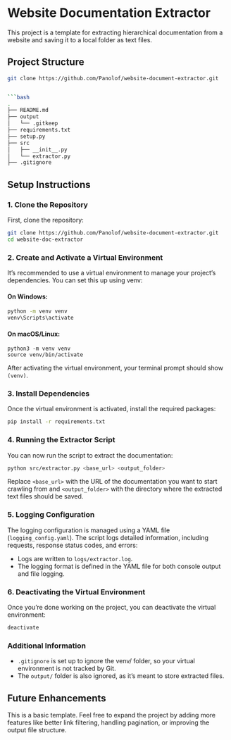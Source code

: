# Website Documentation Extractor

This project is a template for extracting hierarchical documentation from a website and saving it to a local folder as text files.

## Project Structure

```bash
git clone https://github.com/Panolof/website-document-extractor.git


```bash
.
├── README.md
├── output
│   └── .gitkeep
├── requirements.txt
├── setup.py
├── src
│   ├── __init__.py
│   └── extractor.py
├── .gitignore

```

## Setup Instructions

### 1. Clone the Repository

First, clone the repository:

```bash
git clone https://github.com/Panolof/website-document-extractor.git
cd website-doc-extractor
```

### 2. Create and Activate a Virtual Environment

It’s recommended to use a virtual environment to manage your project’s dependencies. You can set this up using venv:

#### On Windows:

```bash
python -m venv venv
venv\Scripts\activate
```

#### On macOS/Linux:

```bsah
python3 -m venv venv
source venv/bin/activate
```

After activating the virtual environment, your terminal prompt should show ```(venv)```.

### 3. Install Dependencies

Once the virtual environment is activated, install the required packages:

```bash
pip install -r requirements.txt
```


### 4. Running the Extractor Script

You can now run the script to extract the documentation:

```bash
python src/extractor.py <base_url> <output_folder>
```

Replace ```<base_url>``` with the URL of the documentation you want to start crawling from and ```<output_folder>``` with the directory where the extracted text files should be saved.

### 5. Logging Configuration

The logging configuration is managed using a YAML file (```logging_config.yaml```). The script logs detailed information, including requests, response status codes, and errors:
* Logs are written to ```logs/extractor.log```.
* The logging format is defined in the YAML file for both console output and file logging.

### 6. Deactivating the Virtual Environment

Once you’re done working on the project, you can deactivate the virtual environment:

```bash
deactivate
```

### Additional Information

* ```.gitignore``` is set up to ignore the venv/ folder, so your virtual environment is not tracked by Git.
* The ```output/``` folder is also ignored, as it’s meant to store extracted files.

## Future Enhancements

This is a basic template. Feel free to expand the project by adding more features like better link filtering, handling pagination, or improving the output file structure.







